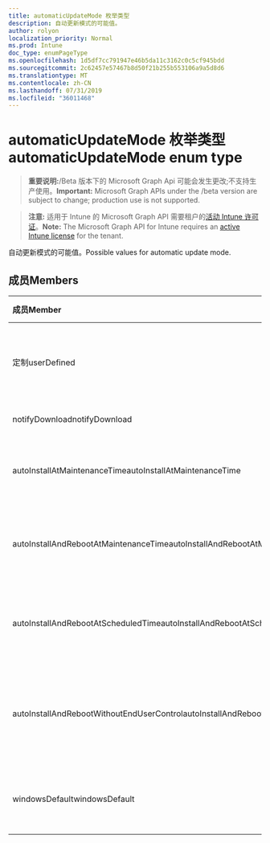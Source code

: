 ```yaml
---
title: automaticUpdateMode 枚举类型
description: 自动更新模式的可能值。
author: rolyon
localization_priority: Normal
ms.prod: Intune
doc_type: enumPageType
ms.openlocfilehash: 1d5df7cc791947e46b5da11c3162c0c5cf945bdd
ms.sourcegitcommit: 2c62457e57467b8d50f21b255b553106a9a5d8d6
ms.translationtype: MT
ms.contentlocale: zh-CN
ms.lasthandoff: 07/31/2019
ms.locfileid: "36011468"
---
```

# <a name="automaticupdatemode-enum-type"></a><span data-ttu-id="352cc-103">automaticUpdateMode 枚举类型</span><span class="sxs-lookup"><span data-stu-id="352cc-103">automaticUpdateMode enum type</span></span>

> <span data-ttu-id="352cc-104">**重要说明:**/Beta 版本下的 Microsoft Graph Api 可能会发生更改;不支持生产使用。</span><span class="sxs-lookup"><span data-stu-id="352cc-104">**Important:** Microsoft Graph APIs under the /beta version are subject to change; production use is not supported.</span></span>

> <span data-ttu-id="352cc-105">**注意:** 适用于 Intune 的 Microsoft Graph API 需要租户的[活动 Intune 许可证](https://go.microsoft.com/fwlink/?linkid=839381)。</span><span class="sxs-lookup"><span data-stu-id="352cc-105">**Note:** The Microsoft Graph API for Intune requires an [active Intune license](https://go.microsoft.com/fwlink/?linkid=839381) for the tenant.</span></span>

<span data-ttu-id="352cc-106">自动更新模式的可能值。</span><span class="sxs-lookup"><span data-stu-id="352cc-106">Possible values for automatic update mode.</span></span>

## <a name="members"></a><span data-ttu-id="352cc-107">成员</span><span class="sxs-lookup"><span data-stu-id="352cc-107">Members</span></span>
|<span data-ttu-id="352cc-108">成员</span><span class="sxs-lookup"><span data-stu-id="352cc-108">Member</span></span>|<span data-ttu-id="352cc-109">值</span><span class="sxs-lookup"><span data-stu-id="352cc-109">Value</span></span>|<span data-ttu-id="352cc-110">说明</span><span class="sxs-lookup"><span data-stu-id="352cc-110">Description</span></span>|
|:---|:---|:---|
|<span data-ttu-id="352cc-111">定制</span><span class="sxs-lookup"><span data-stu-id="352cc-111">userDefined</span></span>|<span data-ttu-id="352cc-112">0</span><span class="sxs-lookup"><span data-stu-id="352cc-112">0</span></span>|<span data-ttu-id="352cc-113">用户定义, 默认值, 无意向。</span><span class="sxs-lookup"><span data-stu-id="352cc-113">User Defined, default value, no intent.</span></span>|
|<span data-ttu-id="352cc-114">notifyDownload</span><span class="sxs-lookup"><span data-stu-id="352cc-114">notifyDownload</span></span>|<span data-ttu-id="352cc-115">1</span><span class="sxs-lookup"><span data-stu-id="352cc-115">1</span></span>|<span data-ttu-id="352cc-116">下载时通知。</span><span class="sxs-lookup"><span data-stu-id="352cc-116">Notify on download.</span></span>|
|<span data-ttu-id="352cc-117">autoInstallAtMaintenanceTime</span><span class="sxs-lookup"><span data-stu-id="352cc-117">autoInstallAtMaintenanceTime</span></span>|<span data-ttu-id="352cc-118">双面</span><span class="sxs-lookup"><span data-stu-id="352cc-118">2</span></span>|<span data-ttu-id="352cc-119">在维护时间自动安装。</span><span class="sxs-lookup"><span data-stu-id="352cc-119">Auto-install at maintenance time.</span></span>|
|<span data-ttu-id="352cc-120">autoInstallAndRebootAtMaintenanceTime</span><span class="sxs-lookup"><span data-stu-id="352cc-120">autoInstallAndRebootAtMaintenanceTime</span></span>|<span data-ttu-id="352cc-121">第三章</span><span class="sxs-lookup"><span data-stu-id="352cc-121">3</span></span>|<span data-ttu-id="352cc-122">在维护时间自动安装和重启。</span><span class="sxs-lookup"><span data-stu-id="352cc-122">Auto-install and reboot at maintenance time.</span></span>|
|<span data-ttu-id="352cc-123">autoInstallAndRebootAtScheduledTime</span><span class="sxs-lookup"><span data-stu-id="352cc-123">autoInstallAndRebootAtScheduledTime</span></span>|<span data-ttu-id="352cc-124">4</span><span class="sxs-lookup"><span data-stu-id="352cc-124">4</span></span>|<span data-ttu-id="352cc-125">在计划的时间自动安装和重启。</span><span class="sxs-lookup"><span data-stu-id="352cc-125">Auto-install and reboot at scheduled time.</span></span>|
|<span data-ttu-id="352cc-126">autoInstallAndRebootWithoutEndUserControl</span><span class="sxs-lookup"><span data-stu-id="352cc-126">autoInstallAndRebootWithoutEndUserControl</span></span>|<span data-ttu-id="352cc-127">5</span><span class="sxs-lookup"><span data-stu-id="352cc-127">5</span></span>|<span data-ttu-id="352cc-128">在没有最终用户控件的情况下自动安装和重启</span><span class="sxs-lookup"><span data-stu-id="352cc-128">Auto-install and restart without end-user control</span></span>|
|<span data-ttu-id="352cc-129">windowsDefault</span><span class="sxs-lookup"><span data-stu-id="352cc-129">windowsDefault</span></span>|<span data-ttu-id="352cc-130">型</span><span class="sxs-lookup"><span data-stu-id="352cc-130">6</span></span>|<span data-ttu-id="352cc-131">重置为 Windows 默认值。</span><span class="sxs-lookup"><span data-stu-id="352cc-131">Reset to Windows default value.</span></span>|





